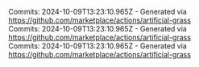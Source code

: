 Commits: 2024-10-09T13:23:10.965Z - Generated via https://github.com/marketplace/actions/artificial-grass
<br>
Commits: 2024-10-09T13:23:10.965Z - Generated via https://github.com/marketplace/actions/artificial-grass
<br>
Commits: 2024-10-09T13:23:10.965Z - Generated via https://github.com/marketplace/actions/artificial-grass
<br>
